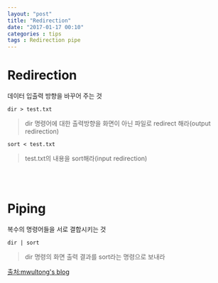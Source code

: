 ```yaml
---
layout: "post"
title: "Redirection"
date: "2017-01-17 00:10"
categories : tips
tags : Redirection pipe
---
```


# Redirection

데이터 입출력 방향을 바꾸어 주는 것

```shell
dir > test.txt
```
> dir 명령어에 대한 출력방향을 화면이 아닌 파일로 redirect 해라(output redirection)

```shell
sort < test.txt
```
> test.txt의 내용을 sort해라(input redirection)

<br><br>



# Piping

복수의 명령어들을 서로 결합시키는 것

```shell
dir | sort
```

>dir 명령의 화면 출력 결과를 sort라는 명령으로 보내라

[출처:mwultong's blog](http://mwultong.blogspot.com/2006/07/redirection-piping.html)
